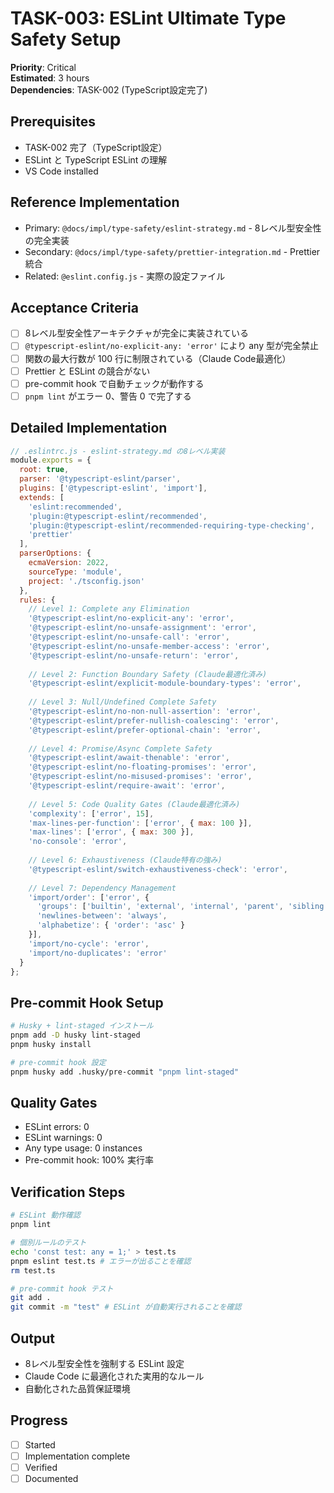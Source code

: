 # TASK-003: ESLint Ultimate Type Safety Setup

**Priority**: Critical  
**Estimated**: 3 hours  
**Dependencies**: TASK-002 (TypeScript設定完了)

## Prerequisites

- TASK-002 完了（TypeScript設定）
- ESLint と TypeScript ESLint の理解
- VS Code installed

## Reference Implementation

- Primary: `@docs/impl/type-safety/eslint-strategy.md` - 8レベル型安全性の完全実装
- Secondary: `@docs/impl/type-safety/prettier-integration.md` - Prettier統合
- Related: `@eslint.config.js` - 実際の設定ファイル

## Acceptance Criteria

- [ ] 8レベル型安全性アーキテクチャが完全に実装されている
- [ ] `@typescript-eslint/no-explicit-any: 'error'` により any 型が完全禁止
- [ ] 関数の最大行数が 100 行に制限されている（Claude Code最適化）
- [ ] Prettier と ESLint の競合がない
- [ ] pre-commit hook で自動チェックが動作する
- [ ] `pnpm lint` がエラー 0、警告 0 で完了する

## Detailed Implementation

```javascript
// .eslintrc.js - eslint-strategy.md の8レベル実装
module.exports = {
  root: true,
  parser: '@typescript-eslint/parser',
  plugins: ['@typescript-eslint', 'import'],
  extends: [
    'eslint:recommended',
    'plugin:@typescript-eslint/recommended',
    'plugin:@typescript-eslint/recommended-requiring-type-checking',
    'prettier'
  ],
  parserOptions: {
    ecmaVersion: 2022,
    sourceType: 'module',
    project: './tsconfig.json'
  },
  rules: {
    // Level 1: Complete any Elimination
    '@typescript-eslint/no-explicit-any': 'error',
    '@typescript-eslint/no-unsafe-assignment': 'error',
    '@typescript-eslint/no-unsafe-call': 'error',
    '@typescript-eslint/no-unsafe-member-access': 'error',
    '@typescript-eslint/no-unsafe-return': 'error',
    
    // Level 2: Function Boundary Safety (Claude最適化済み)
    '@typescript-eslint/explicit-module-boundary-types': 'error',
    
    // Level 3: Null/Undefined Complete Safety
    '@typescript-eslint/no-non-null-assertion': 'error',
    '@typescript-eslint/prefer-nullish-coalescing': 'error',
    '@typescript-eslint/prefer-optional-chain': 'error',
    
    // Level 4: Promise/Async Complete Safety
    '@typescript-eslint/await-thenable': 'error',
    '@typescript-eslint/no-floating-promises': 'error',
    '@typescript-eslint/no-misused-promises': 'error',
    '@typescript-eslint/require-await': 'error',
    
    // Level 5: Code Quality Gates (Claude最適化済み)
    'complexity': ['error', 15],
    'max-lines-per-function': ['error', { max: 100 }],
    'max-lines': ['error', { max: 300 }],
    'no-console': 'error',
    
    // Level 6: Exhaustiveness (Claude特有の強み)
    '@typescript-eslint/switch-exhaustiveness-check': 'error',
    
    // Level 7: Dependency Management
    'import/order': ['error', {
      'groups': ['builtin', 'external', 'internal', 'parent', 'sibling', 'index'],
      'newlines-between': 'always',
      'alphabetize': { 'order': 'asc' }
    }],
    'import/no-cycle': 'error',
    'import/no-duplicates': 'error'
  }
};
```

## Pre-commit Hook Setup

```bash
# Husky + lint-staged インストール
pnpm add -D husky lint-staged
pnpm husky install

# pre-commit hook 設定
pnpm husky add .husky/pre-commit "pnpm lint-staged"
```

## Quality Gates

- ESLint errors: 0
- ESLint warnings: 0
- Any type usage: 0 instances
- Pre-commit hook: 100% 実行率

## Verification Steps

```bash
# ESLint 動作確認
pnpm lint

# 個別ルールのテスト
echo 'const test: any = 1;' > test.ts
pnpm eslint test.ts # エラーが出ることを確認
rm test.ts

# pre-commit hook テスト
git add .
git commit -m "test" # ESLint が自動実行されることを確認
```

## Output

- 8レベル型安全性を強制する ESLint 設定
- Claude Code に最適化された実用的なルール
- 自動化された品質保証環境

## Progress

- [ ] Started
- [ ] Implementation complete
- [ ] Verified
- [ ] Documented